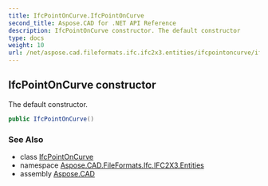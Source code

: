 ```yaml
---
title: IfcPointOnCurve.IfcPointOnCurve
second_title: Aspose.CAD for .NET API Reference
description: IfcPointOnCurve constructor. The default constructor
type: docs
weight: 10
url: /net/aspose.cad.fileformats.ifc.ifc2x3.entities/ifcpointoncurve/ifcpointoncurve/
---
```

## IfcPointOnCurve constructor

The default constructor.

```csharp
public IfcPointOnCurve()
```

### See Also

* class [IfcPointOnCurve](../)
* namespace [Aspose.CAD.FileFormats.Ifc.IFC2X3.Entities](../../ifcpointoncurve/)
* assembly [Aspose.CAD](../../../)


